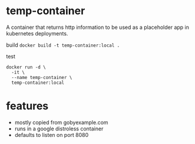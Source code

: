 # temp-container
A container that returns http information to be used as a placeholder app in kubernetes deployments.

build
`docker build -t temp-container:local .`

test
```
docker run -d \
  -it \
  --name temp-container \
  temp-container:local
```

# features
- mostly copied from gobyexample.com
- runs in a google distroless container
- defaults to listen on port 8080

